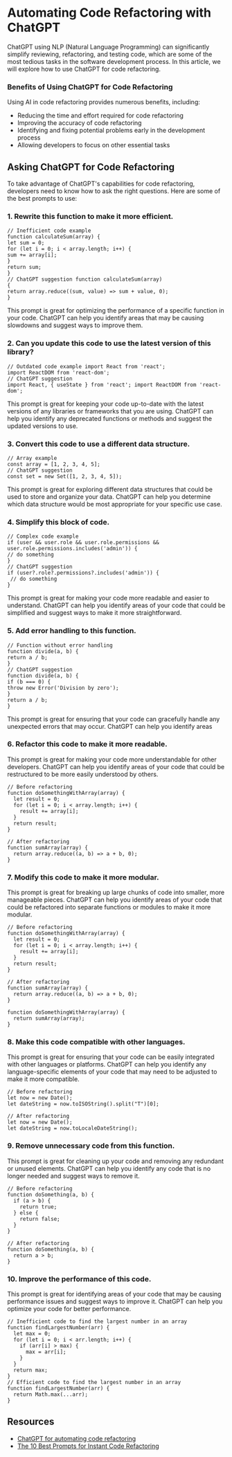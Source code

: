 # **Automating Code Refactoring with ChatGPT**

ChatGPT using NLP (Natural Language Programming) can significantly simplify reviewing, refactoring, and testing code, which are some of the most tedious tasks in the software development process. In this article, we will explore how to use ChatGPT for code refactoring.

### **Benefits of Using ChatGPT for Code Refactoring**

Using AI in code refactoring provides numerous benefits, including:

- Reducing the time and effort required for code refactoring
- Improving the accuracy of code refactoring
- Identifying and fixing potential problems early in the development process
- Allowing developers to focus on other essential tasks

## **Asking ChatGPT for Code Refactoring**

To take advantage of ChatGPT's capabilities for code refactoring, developers need to know how to ask the right questions. Here are some of the best prompts to use:

### **1. Rewrite this function to make it more efficient.**

```
// Inefficient code example
function calculateSum(array) {
let sum = 0;
for (let i = 0; i < array.length; i++) {
sum += array[i];
}
return sum;
}
// ChatGPT suggestion function calculateSum(array)
{
return array.reduce((sum, value) => sum + value, 0);
}
```

This prompt is great for optimizing the performance of a specific function in your code. ChatGPT can help you identify areas that may be causing slowdowns and suggest ways to improve them.

### **2. Can you update this code to use the latest version of this library?**

```
// Outdated code example import React from 'react';
import ReactDOM from 'react-dom';
// ChatGPT suggestion
import React, { useState } from 'react'; import ReactDOM from 'react-dom';
```

This prompt is great for keeping your code up-to-date with the latest versions of any libraries or frameworks that you are using. ChatGPT can help you identify any deprecated functions or methods and suggest the updated versions to use.

### **3. Convert this code to use a different data structure.**

```
// Array example
const array = [1, 2, 3, 4, 5];
// ChatGPT suggestion
const set = new Set([1, 2, 3, 4, 5]);
```

This prompt is great for exploring different data structures that could be used to store and organize your data. ChatGPT can help you determine which data structure would be most appropriate for your specific use case.

### **4. Simplify this block of code.**

```
// Complex code example
if (user && user.role && user.role.permissions && user.role.permissions.includes('admin')) {
// do something
}
// ChatGPT suggestion
if (user?.role?.permissions?.includes('admin')) {
 // do something
}
```

This prompt is great for making your code more readable and easier to understand. ChatGPT can help you identify areas of your code that could be simplified and suggest ways to make it more straightforward.

### **5. Add error handling to this function.**

```
// Function without error handling
function divide(a, b) {
return a / b;
}
// ChatGPT suggestion
function divide(a, b) {
if (b === 0) {
throw new Error('Division by zero');
}
return a / b;
}
```

This prompt is great for ensuring that your code can gracefully handle any unexpected errors that may occur. ChatGPT can help you identify areas

### **6. Refactor this code to make it more readable.**

This prompt is great for making your code more understandable for other developers. ChatGPT can help you identify areas of your code that could be restructured to be more easily understood by others.

```
// Before refactoring
function doSomethingWithArray(array) {
  let result = 0;
  for (let i = 0; i < array.length; i++) {
    result += array[i];
  }
  return result;
}

// After refactoring
function sumArray(array) {
  return array.reduce((a, b) => a + b, 0);
}
```

### **7. Modify this code to make it more modular.**

This prompt is great for breaking up large chunks of code into smaller, more manageable pieces. ChatGPT can help you identify areas of your code that could be refactored into separate functions or modules to make it more modular.

```
// Before refactoring
function doSomethingWithArray(array) {
  let result = 0;
  for (let i = 0; i < array.length; i++) {
    result += array[i];
  }
  return result;
}

// After refactoring
function sumArray(array) {
  return array.reduce((a, b) => a + b, 0);
}

function doSomethingWithArray(array) {
  return sumArray(array);
}
```

### **8. Make this code compatible with other languages.**

This prompt is great for ensuring that your code can be easily integrated with other languages or platforms. ChatGPT can help you identify any language-specific elements of your code that may need to be adjusted to make it more compatible.

```
// Before refactoring
let now = new Date();
let dateString = now.toISOString().split("T")[0];

// After refactoring
let now = new Date();
let dateString = now.toLocaleDateString();
```

### **9. Remove unnecessary code from this function.**

This prompt is great for cleaning up your code and removing any redundant or unused elements. ChatGPT can help you identify any code that is no longer needed and suggest ways to remove it.

```
// Before refactoring
function doSomething(a, b) {
  if (a > b) {
    return true;
  } else {
    return false;
  }
}

// After refactoring
function doSomething(a, b) {
  return a > b;
}
```

### **10. Improve the performance of this code.**

This prompt is great for identifying areas of your code that may be causing performance issues and suggest ways to improve it. ChatGPT can help you optimize your code for better performance.

```
// Inefficient code to find the largest number in an array
function findLargestNumber(arr) {
  let max = 0;
  for (let i = 0; i < arr.length; i++) {
    if (arr[i] > max) {
      max = arr[i];
    }
  }
  return max;
}
// Efficient code to find the largest number in an array
function findLargestNumber(arr) {
  return Math.max(...arr);
}
```

## Resources

- [ChatGPT for automating code refactoring](https://www.linkedin.com/pulse/using-chatgpt-automating-code-refactoring-unit-tests-exploring-karun/)
- [The 10 Best Prompts for Instant Code Refactoring](https://levelup.gitconnected.com/the-10-best-prompts-for-instant-code-refactoring-according-to-chatgpt-7978d4bcc770)
